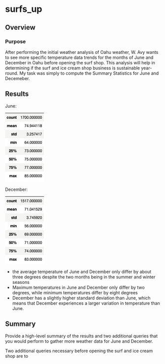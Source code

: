 # surfs_up

## Overview
### Purpose
After performing the initial weather analysis of Oahu weather, W. Avy wants to see more specific temperature data trends for the months of June and December in Oahu before opening the surf shop. This analysis will help in determining if the surf and ice cream shop business is sustainable year-round. My task was simply to compute the Summary Statistics for June and Decemeber.

## Results
June:

![](Resources/june_temp_summary.png)

December:

![](Resources/dec_temp_summary.png)

* the average temperature of June and December only differ by about three degrees despite the two months being in the summer and winter seasons
* Maximum temperatures in June and December only differ by two degrees, while minimum temperatures differ by eight degrees
* December has a slightly higher standard deviation than June, which means that December experiences a larger variation in temperature than June.

## Summary
Provide a high-level summary of the results and two additional queries that you would perform to gather more weather data for June and December.

Two additional queries necessary before opening the surf and ice cream shop are to 